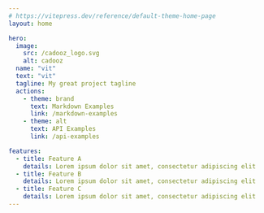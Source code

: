 ```yaml
---
# https://vitepress.dev/reference/default-theme-home-page
layout: home

hero:
  image:
    src: /cadooz_logo.svg
    alt: cadooz
  name: "vit"
  text: "vit"
  tagline: My great project tagline
  actions:
    - theme: brand
      text: Markdown Examples
      link: /markdown-examples
    - theme: alt
      text: API Examples
      link: /api-examples

features:
  - title: Feature A
    details: Lorem ipsum dolor sit amet, consectetur adipiscing elit
  - title: Feature B
    details: Lorem ipsum dolor sit amet, consectetur adipiscing elit
  - title: Feature C
    details: Lorem ipsum dolor sit amet, consectetur adipiscing elit
---
```


